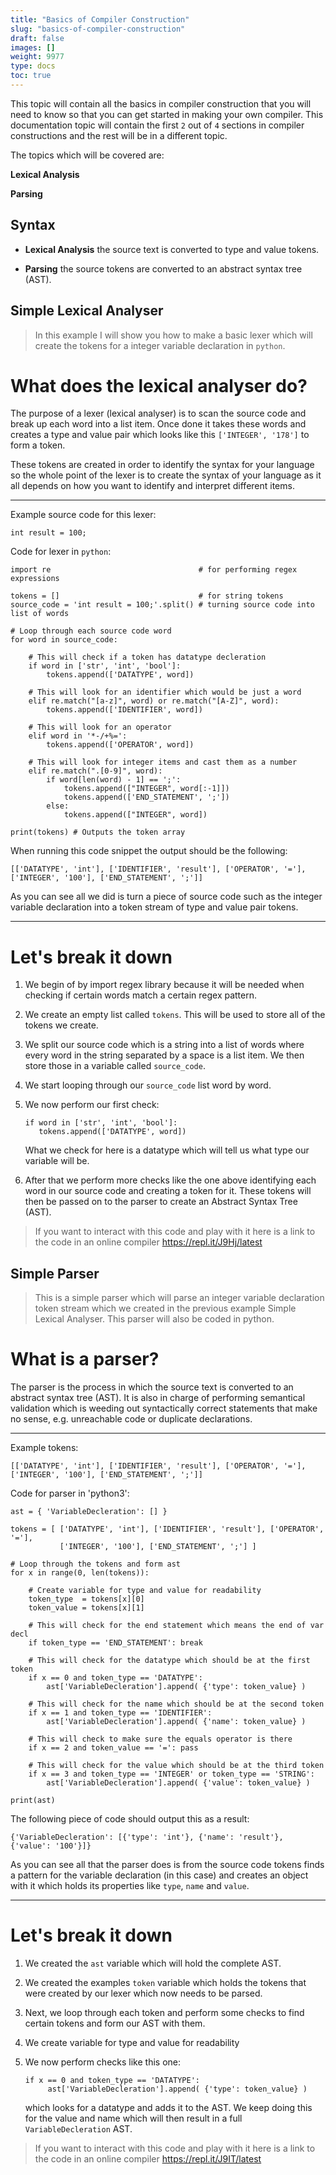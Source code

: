 ```yaml
---
title: "Basics of Compiler Construction"
slug: "basics-of-compiler-construction"
draft: false
images: []
weight: 9977
type: docs
toc: true
---
```


This topic will contain all the basics in compiler construction that you will need to know so that you can get started in making your own compiler. This documentation topic will contain the first `2` out of `4` sections in compiler constructions and the rest will be in a different topic.

The topics which will be covered are:

**Lexical Analysis**

**Parsing**


## Syntax
- **Lexical Analysis** the source text is converted to type and value tokens.

- **Parsing** the source tokens are converted to an abstract syntax tree (AST). 

## Simple Lexical Analyser
> In this example I will show you how to make a basic lexer which will create the tokens for a integer variable declaration in `python`.

# What does the lexical analyser do?

The purpose of a lexer (lexical analyser) is to scan the source code and break up each word into a list item. Once done it takes these words and creates a type and value pair which looks like this `['INTEGER', '178']` to form a token.

These tokens are created in order to identify the syntax for your language so the whole point of the lexer is to create the syntax of your language as it all depends on how you want to identify and interpret different items.

---

Example source code for this lexer:

    int result = 100;

Code for lexer in `python`:
    
    import re                                 # for performing regex expressions

    tokens = []                               # for string tokens
    source_code = 'int result = 100;'.split() # turning source code into list of words
    
    # Loop through each source code word
    for word in source_code:
        
        # This will check if a token has datatype decleration
        if word in ['str', 'int', 'bool']: 
            tokens.append(['DATATYPE', word])
        
        # This will look for an identifier which would be just a word
        elif re.match("[a-z]", word) or re.match("[A-Z]", word):
            tokens.append(['IDENTIFIER', word])
        
        # This will look for an operator
        elif word in '*-/+%=':
            tokens.append(['OPERATOR', word])
        
        # This will look for integer items and cast them as a number
        elif re.match(".[0-9]", word):
            if word[len(word) - 1] == ';': 
                tokens.append(["INTEGER", word[:-1]])
                tokens.append(['END_STATEMENT', ';'])
            else: 
                tokens.append(["INTEGER", word])

    print(tokens) # Outputs the token array

When running this code snippet the output should be the following:

    [['DATATYPE', 'int'], ['IDENTIFIER', 'result'], ['OPERATOR', '='], ['INTEGER', '100'], ['END_STATEMENT', ';']]

As you can see all we did is turn a piece of source code such as the integer variable declaration into a token stream of type and value pair tokens.

---

# Let's break it down

1) We begin of by import regex library because it will be needed when checking if certain words match a certain regex pattern.
2. We create an empty list called `tokens`. This will be used to store all of the tokens we create.
3. We split our source code which is a string into a list of words where every word in the string separated by a space is a list item. We then store those in a variable called `source_code`.
4. We start looping through our `source_code` list word by word.
5. We now perform our first check:

       if word in ['str', 'int', 'bool']: 
          tokens.append(['DATATYPE', word])
    
    What we check for here is a datatype which will tell us what type our variable will be.

6. After that we perform more checks like the one above identifying each word in our source code and creating a token for it. These tokens will then be passed on to the parser to create an Abstract Syntax Tree (AST).

> If you want to interact with this code and play with it here is a link to the code in an online compiler https://repl.it/J9Hj/latest

## Simple Parser
> This is a simple parser which will parse an integer variable declaration token stream which we created in the previous example Simple Lexical Analyser. This parser will also be coded in python.

# What is a parser?

The parser is the process in which the source text is converted to an abstract syntax tree (AST). It is also in charge of performing semantical validation which is weeding out syntactically correct statements that make no sense, e.g. unreachable code or duplicate declarations. 

---

Example tokens:

    [['DATATYPE', 'int'], ['IDENTIFIER', 'result'], ['OPERATOR', '='], ['INTEGER', '100'], ['END_STATEMENT', ';']]

Code for parser in 'python3':

    ast = { 'VariableDecleration': [] }

    tokens = [ ['DATATYPE', 'int'], ['IDENTIFIER', 'result'], ['OPERATOR', '='],  
               ['INTEGER', '100'], ['END_STATEMENT', ';'] ]
               
    # Loop through the tokens and form ast
    for x in range(0, len(tokens)):
        
        # Create variable for type and value for readability
        token_type  = tokens[x][0]
        token_value = tokens[x][1]
        
        # This will check for the end statement which means the end of var decl
        if token_type == 'END_STATEMENT': break
        
        # This will check for the datatype which should be at the first token
        if x == 0 and token_type == 'DATATYPE':
            ast['VariableDecleration'].append( {'type': token_value} )
        
        # This will check for the name which should be at the second token
        if x == 1 and token_type == 'IDENTIFIER':
            ast['VariableDecleration'].append( {'name': token_value} )
            
        # This will check to make sure the equals operator is there
        if x == 2 and token_value == '=': pass
        
        # This will check for the value which should be at the third token    
        if x == 3 and token_type == 'INTEGER' or token_type == 'STRING':
            ast['VariableDecleration'].append( {'value': token_value} )
            
    print(ast)

The following piece of code should output this as a result:

    {'VariableDecleration': [{'type': 'int'}, {'name': 'result'}, {'value': '100'}]}

As you can see all that the parser does is from the source code tokens finds a pattern for the variable declaration (in this case) and creates an object with it which holds its properties like `type`, `name` and `value`.

---
# Let's break it down

1. We created the `ast` variable which will hold the complete AST.
2. We created the examples `token` variable which holds the tokens that were created by our lexer which now needs to be parsed.
3. Next, we loop through each token and perform some checks to find certain tokens and form our AST with them.
4. We create variable for type and value for readability
5. We now perform checks like this one:

       if x == 0 and token_type == 'DATATYPE':
            ast['VariableDecleration'].append( {'type': token_value} )
    
    which looks for a datatype and adds it to the AST. We keep doing this for the value and name which will then result in a full `VariableDecleration` AST.

> If you want to interact with this code and play with it here is a link to the code in an online compiler https://repl.it/J9IT/latest

